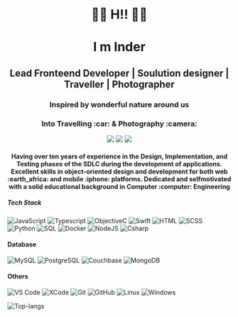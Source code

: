
<h1 align="center"> 👋👋 H!! 👋👋</h1>

<h1 align="center"> I m Inder </h1>
<h2 align="center"> Lead Fronteend Developer | Soulution designer | Traveller | Photographer </h2>
<h3 align="center">Inspired by wonderful nature around us</h3>
<h3 align="center">Into Travelling :car: & Photography :camera:</h3>

<p align="center">
    <a href="https://www.linkedin.com/in/singh-inderpreet/" target="_blank"><img src="https://img.shields.io/badge/-Inder-0072b1?style=flat-square&logo=Linkedin&logoColor=white"/></a>
    <a href="https://twitter.com/inderpreet_mhl" target="_blank"><img src="https://img.shields.io/badge/-@inderpreet_mhl-00acee?style=flat-square&logo=Twitter&logoColor=white"/></a>
    <a href="https://www.instagram.com/inder__preet" target="_blank"><img src="https://img.shields.io/badge/-Inder-E4415F?style=flat-square&logo=instagram&logoColor=white"/></a>
</p>

<h4 align="center">Having over ten years of experience in the Design, Implementation, and Testing phases of the SDLC during the development of
applications. Excellent skills in object-oriented design and development for both web :earth_africa: and mobile :iphone: platforms. Dedicated and selfmotivated
with a solid educational background in Computer :computer: Engineering</h4>


  

##### Tech Stack
![JavaScript](https://img.shields.io/badge/-JavaScript-071a2c?style=flat-square&logo=javascript)
![Typescript](https://img.shields.io/badge/-Typescript-071a2c?style=flat-square&logo=typescript)
![ObjectiveC](https://img.shields.io/badge/-ObjectiveC-071a2c?style=flat-square&logo=iOS)
![Swift](https://img.shields.io/badge/-Swift-071a2c?style=flat-square&logo=iOS)
![HTML](https://img.shields.io/badge/-HTML-071a2c?style=flat-square&logo=HTML&logoColor=ffffff)
![SCSS](https://img.shields.io/badge/-SCSS-071a2c?style=flat-square&logo=SCSS&logoColor=ffffff)
![Python](https://img.shields.io/badge/-Python-071a2c?style=flat-square&logo=python)
![SQL](https://img.shields.io/badge/-SQL-071a2c?style=flat-square&logo=sql)
![Docker](https://img.shields.io/badge/-Docker-071a2c?style=flat-square&logo=docker)
![NodeJS](https://img.shields.io/badge/-NodeJS-071a2c?style=flat-square&logo=Node.js)
![Csharp](https://img.shields.io/badge/-Csharp-071a2c?style=flat-square&logo=Csharp&logoColor=ffffff)

#### Database
![MySQL](https://img.shields.io/badge/-MySQL-071a2c?style=flat-square&logo=mysql)
![PostgreSQL](https://img.shields.io/badge/-PostgreSQL-071a2c?style=flat-square&logo=postgresql)
![Couchbase](https://img.shields.io/badge/-Couchbase-071a2c?style=flat-square&logo=Couchbase)
![MongoDB](https://img.shields.io/badge/-MongoDB-071a2c?style=flat-square&logo=mongodb)

#### Others
![VS Code](http://img.shields.io/badge/-VS%20Code-007ACC?style=flat-square&logo=visual-studio-code&logoColor=ffffff)
![XCode](https://img.shields.io/badge/-XCode-%23F05032?style=flat-square&logo=XCode&logoColor=%23ffffff)
![Git](https://img.shields.io/badge/-Git-%23F05032?style=flat-square&logo=git&logoColor=%23ffffff)
![GitHub](https://img.shields.io/badge/-GitHub-181717?style=flat-square&logo=github)
![Linux](https://img.shields.io/badge/-Linux-222222?style=flat-square&logo=linux&logoColor=FCC624)
![Windows](http://img.shields.io/badge/-Windows-0078D6?style=flat-square&logo=windows&logoColor=ffffff)

![Top-langs](https://github-readme-stats.vercel.app/api/top-langs/?username=singh-inderpreet&show_icons=true&langs_count=8&theme=dark&layout=compact)


<!-- <h1 align="center">
  <img align="center" src="https://github-readme-stats.vercel.app/api/top-langs/?username=singh-inderpreet&show_icons=true&langs_count=8&theme=dark&layout=compact" />
  </h1> -->
  
  



